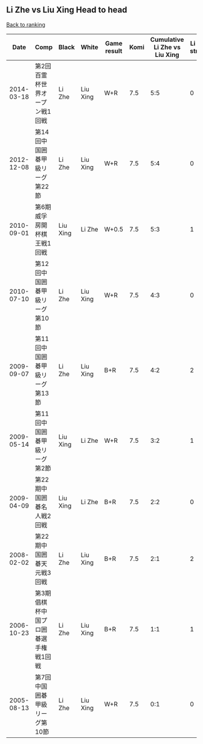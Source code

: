 ## Li Zhe vs Liu Xing Head to head

[Back to ranking](../../index.md)




| **Date** | **Comp** | **Black** | **White** | **Game result** | **Komi** | **Cumulative Li Zhe vs Liu Xing** | **Li Zhe streak** | **Liu Xing streak** | 
| --- | --- | --- | --- | --- | --- | --- | --- | --- |
| 2014-03-18 | 第2回百霊杯世界オープン戦1回戦 | Li Zhe | Liu Xing | W+R | 7.5 | 5:5 | 0 | 2 | 
| 2012-12-08 | 第14回中国囲碁甲級リーグ第22節 | Li Zhe | Liu Xing | W+R | 7.5 | 5:4 | 0 | 1 | 
| 2010-09-01 | 第6期威孚房開杯棋王戦1回戦 | Liu Xing | Li Zhe | W+0.5 | 7.5 | 5:3 | 1 | 0 | 
| 2010-07-10 | 第12回中国囲碁甲級リーグ第10節 | Li Zhe | Liu Xing | W+R | 7.5 | 4:3 | 0 | 1 | 
| 2009-09-07 | 第11回中国囲碁甲級リーグ第13節 | Li Zhe | Liu Xing | B+R | 7.5 | 4:2 | 2 | 0 | 
| 2009-05-14 | 第11回中国囲碁甲級リーグ第2節 | Liu Xing | Li Zhe | W+R | 7.5 | 3:2 | 1 | 0 | 
| 2009-04-09 | 第22期中国囲碁名人戦2回戦 | Liu Xing | Li Zhe | B+R | 7.5 | 2:2 | 0 | 1 | 
| 2008-02-02 | 第22期中国囲碁天元戦3回戦 | Li Zhe | Liu Xing | B+R | 7.5 | 2:1 | 2 | 0 | 
| 2006-10-23 | 第3期倡棋杯中国プロ囲碁選手権戦1回戦 | Li Zhe | Liu Xing | B+R | 7.5 | 1:1 | 1 | 0 | 
| 2005-08-13 | 第7回中国囲碁甲級リーグ第10節 | Li Zhe | Liu Xing | W+R | 7.5 | 0:1 | 0 | 1 |




